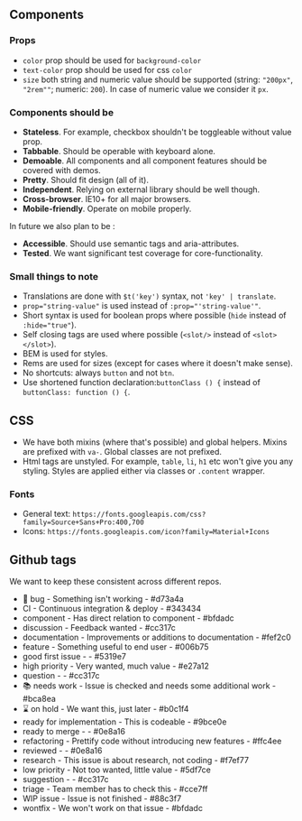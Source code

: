 ## Components
### Props
* `color` prop should be used for `background-color`
* `text-color` prop should be used for css `color`
* `size` both string and numeric value should be supported (string: `"200px"`, `"2rem""`; numeric: `200`). In case of numeric value we consider it `px`.

### Components should be

* **Stateless**. For example, checkbox shouldn't be toggleable without value prop.
* **Tabbable**. Should be operable with keyboard alone.
* **Demoable**. All components and all component features should be covered with demos.
* **Pretty**. Should fit design (all of it).
* **Independent**. Relying on external library should be well though.
* **Cross-browser**. IE10+ for all major browsers.
* **Mobile-friendly**. Operate on mobile properly.

In future we also plan to be :
* **Accessible**. Should use semantic tags and aria-attributes.
* **Tested**. We want significant test coverage for core-functionality.
    
### Small things to note

* Translations are done with `$t('key')` syntax, not `'key' | translate`.
* `prop="string-value"` is used instead of `:prop="'string-value'"`.
* Short syntax is used for boolean props where possible (`hide` instead of `:hide="true"`).
* Self closing tags are used where possible (`<slot/>` instead of `<slot></slot>`).
* BEM is used for styles.
* Rems are used for sizes (except for cases where it doesn't make sense).
* No shortcuts: always `button` and not `btn`.
* Use shortened function declaration:`buttonClass () {` instead of `buttonClass: function () {`.

## CSS
* We have both mixins (where that's possible) and global helpers. Mixins are prefixed with `va-`. Global classes are not prefixed.
* Html tags are unstyled. For example, `table`, `li`, `h1` etc won't give you any styling. Styles are applied either via classes or `.content` wrapper.

### Fonts

* General text: `https://fonts.googleapis.com/css?family=Source+Sans+Pro:400,700`
* Icons: `https://fonts.googleapis.com/icon?family=Material+Icons`

## Github tags
We want to keep these consistent across different repos.

* 🐛 bug - Something isn't working - #d73a4a
* CI - Continuous integration & deploy - #343434
* component - Has direct relation to component - #bfdadc
* discussion - Feedback wanted - #cc317c
* documentation - Improvements or additions to documentation - #fef2c0
* feature - Something useful to end user - #006b75
* good first issue -  - #5319e7
* high priority - Very wanted, much value - #e27a12
* question -  - #cc317c
* 📚 needs work - Issue is checked and needs some additional work - #bca8ea
* ⌛ on hold - We want this, just later - #b0c1f4
* ready for implementation - This is codeable - #9bce0e
* ready to merge -  - #0e8a16
* refactoring - Prettify code without introducing new features - #ffc4ee
* reviewed -  - #0e8a16
* research - This issue is about research, not coding - #f7ef77
* low priority - Not too wanted, little value - #5df7ce
* suggestion -  - #cc317c
* triage - Team member has to check this - #cce7ff
* WIP issue - Issue is not finished - #88c3f7
* wontfix - We won't work on that issue - #bfdadc

